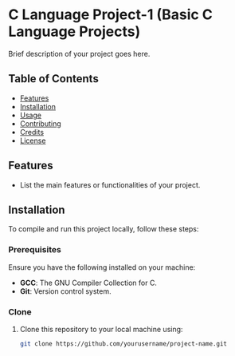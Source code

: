 # C Language Project-1 (Basic C Language Projects)

Brief description of your project goes here.

## Table of Contents

- [Features](https://github.com/gauravchhetri100/C-language-Projrct-1/blob/main/New%20folder/ex_NO_1.c)
- [Installation](#installation)
- [Usage](#usage)
- [Contributing](#contributing)
- [Credits](#credits)
- [License](#license)

## Features

- List the main features or functionalities of your project.

## Installation

To compile and run this project locally, follow these steps:

### Prerequisites

Ensure you have the following installed on your machine:

- **GCC**: The GNU Compiler Collection for C.
- **Git**: Version control system.

### Clone

1. Clone this repository to your local machine using:
   ```bash
   git clone https://github.com/yourusername/project-name.git
